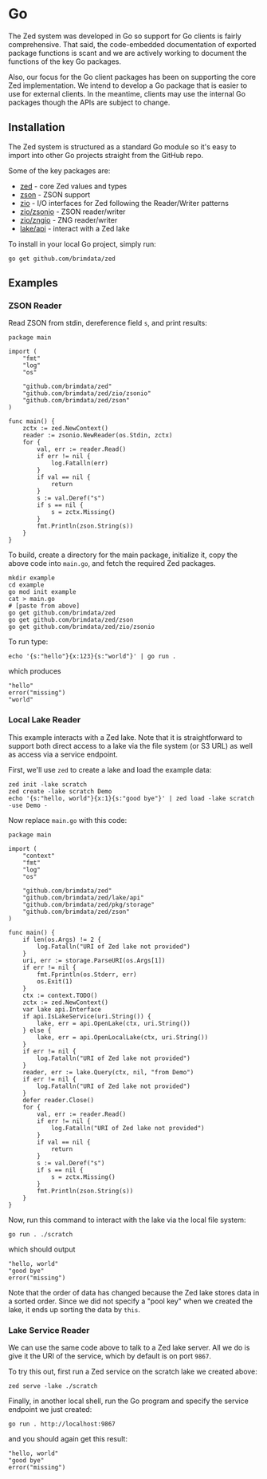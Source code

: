 # Go

The Zed system was developed in Go so support for Go clients is
fairly comprehensive.  That said, the code-embedded documentation of exported
package functions is scant and we are actively working to document
the functions of the key Go packages.

Also, our focus for the Go client packages has been on supporting
the core Zed implementation.  We intend to develop a Go package that
is easier to use for external clients.  In the meantime, clients
may use the internal Go packages though the APIs are subject to change.

## Installation

The Zed system is structured as a standard Go module so it's easy to import into
other Go projects straight from the GitHub repo.

Some of the key packages are:

* [zed](https://pkg.go.dev/github.com/brimdata/zed) - core Zed values and types
* [zson](https://pkg.go.dev/github.com/brimdata/zed/zson) - ZSON support
* [zio](https://pkg.go.dev/github.com/brimdata/zed/zio) - I/O interfaces for Zed following the Reader/Writer patterns
* [zio/zsonio](https://pkg.go.dev/github.com/brimdata/zed/zio/zsonio) - ZSON reader/writer
* [zio/zngio](https://pkg.go.dev/github.com/brimdata/zed/zio/zngio) - ZNG reader/writer
* [lake/api](https://pkg.go.dev/github.com/brimdata/zed/lake/api) - interact with a Zed lake

To install in your local Go project, simply run:
```
go get github.com/brimdata/zed
```

## Examples

### ZSON Reader

Read ZSON from stdin, dereference field `s`, and print results:
```
package main

import (
	"fmt"
	"log"
	"os"

	"github.com/brimdata/zed"
	"github.com/brimdata/zed/zio/zsonio"
	"github.com/brimdata/zed/zson"
)

func main() {
	zctx := zed.NewContext()
	reader := zsonio.NewReader(os.Stdin, zctx)
	for {
		val, err := reader.Read()
		if err != nil {
			log.Fatalln(err)
		}
		if val == nil {
			return
		}
		s := val.Deref("s")
		if s == nil {
			s = zctx.Missing()
		}
		fmt.Println(zson.String(s))
	}
}
```
To build, create a directory for the main package, initialize it,
copy the above code into `main.go`, and fetch the required Zed packages.
```
mkdir example
cd example
go mod init example
cat > main.go
# [paste from above]
go get github.com/brimdata/zed
go get github.com/brimdata/zed/zson
go get github.com/brimdata/zed/zio/zsonio
```
To run type:
```
echo '{s:"hello"}{x:123}{s:"world"}' | go run .
```
which produces
```
"hello"
error("missing")
"world"
```

### Local Lake Reader

This example interacts with a Zed lake.  Note that it is straightforward
to support both direct access to a lake via the file system (or S3 URL) as well
as access via a service endpoint.

First, we'll use `zed` to create a lake and load the example data:
```
zed init -lake scratch
zed create -lake scratch Demo
echo '{s:"hello, world"}{x:1}{s:"good bye"}' | zed load -lake scratch -use Demo -
```
Now replace `main.go` with this code:
```
package main

import (
	"context"
	"fmt"
	"log"
	"os"

	"github.com/brimdata/zed"
	"github.com/brimdata/zed/lake/api"
	"github.com/brimdata/zed/pkg/storage"
	"github.com/brimdata/zed/zson"
)

func main() {
	if len(os.Args) != 2 {
		log.Fatalln("URI of Zed lake not provided")
	}
	uri, err := storage.ParseURI(os.Args[1])
	if err != nil {
		fmt.Fprintln(os.Stderr, err)
		os.Exit(1)
	}
	ctx := context.TODO()
	zctx := zed.NewContext()
	var lake api.Interface
	if api.IsLakeService(uri.String()) {
		lake, err = api.OpenLake(ctx, uri.String())
	} else {
		lake, err = api.OpenLocalLake(ctx, uri.String())
	}
	if err != nil {
		log.Fatalln("URI of Zed lake not provided")
	}
	reader, err := lake.Query(ctx, nil, "from Demo")
	if err != nil {
		log.Fatalln("URI of Zed lake not provided")
	}
	defer reader.Close()
	for {
		val, err := reader.Read()
		if err != nil {
			log.Fatalln("URI of Zed lake not provided")
		}
		if val == nil {
			return
		}
		s := val.Deref("s")
		if s == nil {
			s = zctx.Missing()
		}
		fmt.Println(zson.String(s))
	}
}
```
Now, run this command to interact with the lake via the local file system:
```
go run . ./scratch
```
which should output
```
"hello, world"
"good bye"
error("missing")
```
Note that the order of data has changed because the Zed lake stores data
in a sorted order.  Since we did not specify a "pool key" when we created
the lake, it ends up sorting the data by `this`.

### Lake Service Reader

We can use the same code above to talk to a Zed lake server.  All we do is
give it the URI of the service, which by default is on port `9867`.

To try this out, first run a Zed service on the scratch lake we created
above:
```
zed serve -lake ./scratch
```
Finally, in another local shell, run the Go program and specify the service
endpoint we just created:
```
go run . http://localhost:9867
```
and you should again get this result:
```
"hello, world"
"good bye"
error("missing")
```
